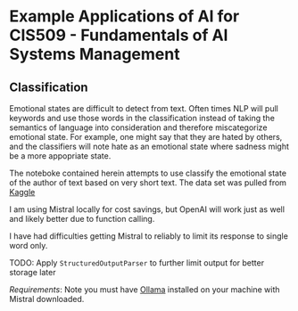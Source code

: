 # Example Applications of AI for CIS509 - Fundamentals of AI Systems Management 

## Classification 
Emotional states are difficult to detect from text. Often times NLP will pull keywords and use those words
in the classification instead of taking the semantics of language into consideration and therefore miscategorize
emotional state. For example, one might say that they are hated by others, and the classifiers will note hate as 
an emotional state where sadness might be a more appopriate state. 

The noteboke contained herein attempts to use classify the emotional state of the author of text based on very short 
text. The data set was pulled from [Kaggle](https://www.kaggle.com/datasets/simaanjali/emotion-analysis-based-on-text)

I am using Mistral locally for cost savings, but OpenAI will work just as well and likely better due to function calling.

I have had difficulties getting Mistral to reliably to limit its response to single word only. 

TODO: 
    Apply `StructuredOutputParser` to further limit output for better storage later



*Requirements*:
    Note you must have [Ollama](https://ollama.com/download) installed on your machine with Mistral downloaded. 
